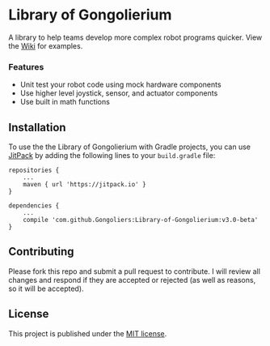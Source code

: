 # Library of Gongolierium
<!--[![Build Status](https://travis-ci.org/Gongoliers/Library-of-Gongolierium.svg?branch=master)](https://travis-ci.org/Gongoliers/Library-of-Gongolierium)-->

A library to help teams develop more complex robot programs quicker. View the [Wiki](https://github.com/Gongoliers/Library-of-Gongolierium/wiki) for examples.

### Features
- Unit test your robot code using mock hardware components
- Use higher level joystick, sensor, and actuator components
- Use built in math functions

## Installation
To use the the Library of Gongolierium with Gradle projects, you can use [JitPack](https://jitpack.io/) by adding the following lines to your `build.gradle` file:

```Gradle
repositories {
    ...
    maven { url 'https://jitpack.io' }
}

dependencies {
    ...
    compile 'com.github.Gongoliers:Library-of-Gongolierium:v3.0-beta'
}
```

## Contributing
Please fork this repo and submit a pull request to contribute. I will review all changes and respond if they are accepted or rejected (as well as reasons, so it will be accepted).

## License
This project is published under the [MIT license](LICENSE).

